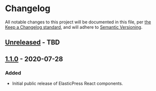 # Changelog

All notable changes to this project will be documented in this file, per [the Keep a Changelog standard](http://keepachangelog.com/), and will adhere to [Semantic Versioning](https://semver.org/spec/v2.0.0.html).

## [Unreleased] - TBD

## [1.1.0] - 2020-07-28
### Added
- Initial public release of ElasticPress React components.

[Unreleased]: https://github.com/10up/elasticpress-react/compare/trunk...develop
[1.1.0]: https://github.com/10up/elasticpress-react/releases/tag/1.1.0
